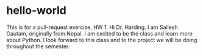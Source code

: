 # hello-world
This is for a pull-request exercise, HW 1.
Hi Dr. Harding. I am Sailesh Gautam, originally from Nepal. I am excited to be the class and learn more about Python. I look forward to this class and to the project we will be doing throughout the semester.
